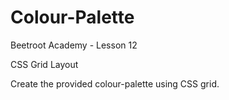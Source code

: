 # Colour-Palette
Beetroot Academy - Lesson 12

CSS Grid Layout

Create the provided colour-palette using CSS grid.
